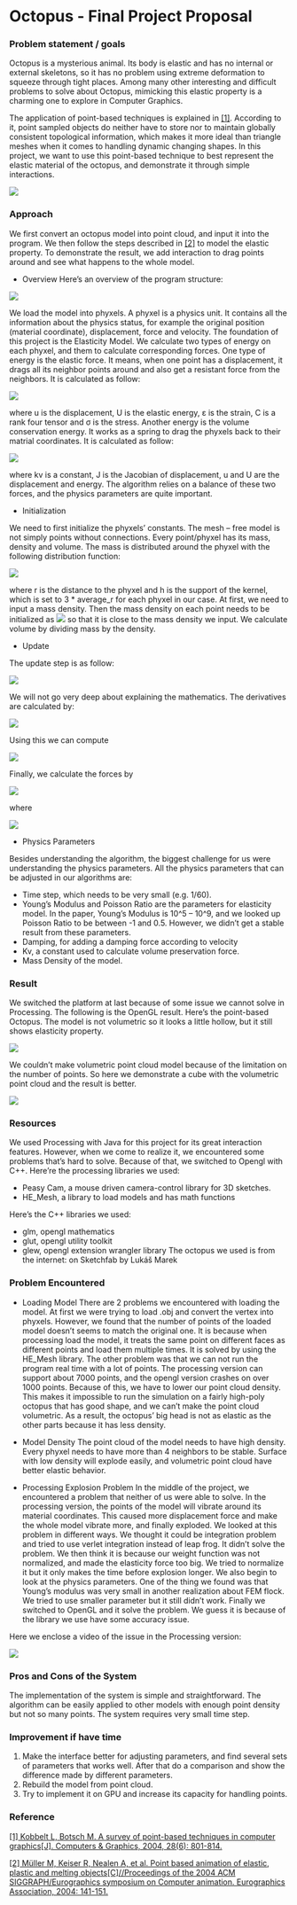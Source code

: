 # Octopus - Final Project Proposal


### Problem statement / goals
Octopus is a mysterious animal. Its body is elastic and has no internal or external skeletons, so it has no problem using extreme deformation to squeeze through tight places. Among many other interesting and difficult problems to solve about Octopus, mimicking this elastic property is a charming one to explore in Computer Graphics. 

The application of point-based techniques is explained in [[1]](#1). According to it, point sampled objects do neither have to store nor to maintain globally consistent topological information, which makes it more ideal than triangle meshes when it comes to handling dynamic changing shapes. 
In this project, we want to use this point-based technique to best represent the elastic material of the octopus, and demonstrate it through simple interactions.

![](oct.png)

### Approach
We first convert an octopus model into point cloud, and input it into the program. We then follow the steps described in [[2]](#2) to model the elastic property. To demonstrate the result, we add interaction to drag points around and see what happens to the whole model.

- Overview
Here’s an overview of the program structure: 

![](1.png)

We load the model into phyxels. A phyxel is a physics unit. It contains all the information about the physics status, for example the original position (material coordinate), displacement, force and velocity.
The foundation of this project is the Elasticity Model. We calculate two types of energy on each phyxel, and them to calculate corresponding forces. One type of energy is the elastic force. It means, when one point has a displacement, it drags all its neighbor points around and also get a resistant force from the neighbors. It is calculated as follow:

![](2.png)

where u is the displacement, U is the elastic energy, ε is the strain, C is a rank four tensor and σ is the stress.
Another energy is the volume conservation energy. It works as a spring to drag the phyxels back to their matrial coordinates. It is calculated as follow: 

![](3.png)

where kv is a constant, J is the Jacobian of displacement, u and U are the displacement and energy.
The algorithm relies on a balance of these two forces, and the physics parameters are quite important. 

- Initialization

We need to first initialize the phyxels’ constants. The mesh – free model is not simply points without connections. Every point/phyxel has its mass, density and volume. The mass is distributed around the phyxel with the following distribution function:

![](4.png)

where r is the distance to the phyxel and h is the support of the kernel, which is set to 3 * average_r for each phyxel in our case. At first, we need to input a mass density. Then the mass density on each point needs to be initialized as ![](5.png) so that it is close to the mass density we input. We calculate volume by dividing mass by the density.

- Update 

The update step is as follow:  

![](6.png)

We will not go very deep about explaining the mathematics. 
The derivatives are calculated by:

![](7.png)
 
Using this we can compute 

![](8.png)
 
Finally, we calculate the forces by

![](9.png)
 
where
 
![](10.png)

- Physics Parameters

Besides understanding the algorithm, the biggest challenge for us were understanding the physics parameters. All the physics parameters that can be adjusted in our algorithms are:
*  Time step, which needs to be very small (e.g. 1/60).
*   Young’s Modulus and Poisson Ratio are the parameters for elasticity model. In the paper, Young’s Modulus is 10^5 – 10^9, and we looked up Poisson Ratio to be between -1 and 0.5. However, we didn’t get a stable result from these parameters. 
*   Damping, for adding a damping force according to velocity 
*   Kv, a constant used to calculate volume preservation force.
*   Mass Density of the model.


### Result
We switched the platform at last because of some issue we cannot solve in Processing. The following is the OpenGL result.
Here’s the point-based Octopus. The model is not volumetric so it looks a little hollow, but it still shows elasticity property.

[![](http://img.youtube.com/vi/OO1hlp3pIhA/0.jpg)](http://www.youtube.com/watch?v=OO1hlp3pIhA)

We couldn’t make volumetric point cloud model because of the limitation on the number of points. So here we demonstrate a cube with the volumetric point cloud and the result is better.

[![](http://img.youtube.com/vi/ZibWir2ZDH4/0.jpg)](http://www.youtube.com/watch?v=ZibWir2ZDH4)


### Resources
We used Processing with Java for this project for its great interaction features. However, when we come to realize it, we encountered some problems that’s hard to solve. Because of that, we switched to Opengl with C++.
Here’re the processing libraries we used:
*   Peasy Cam, a mouse driven camera-control library for 3D sketches.
*   HE_Mesh, a library to load models and has math functions

Here’s the C++ libraries we used:
*   glm, opengl mathematics
*   glut, opengl utility toolkit
*   glew, opengl extension wrangler library
The octopus we used is from the internet: on Sketchfab by Lukáš Marek


### Problem Encountered
*   Loading Model
There are 2 problems we encountered with loading the model. 
At first we were trying to load .obj and convert the vertex into phyxels. However, we found that the number of points of the loaded model doesn’t seems to match the original one. It is because when processing load the model, it treats the same point on different faces as different points and load them multiple times. It is solved by using the HE_Mesh library. 
The other problem was that we can not run the program real time with a lot of points. The processing version can support about 7000 points, and the opengl version crashes on over 1000 points. Because of this, we have to lower our point cloud density. This makes it impossible to run the simulation on a fairly high-poly octopus that has good shape, and we can’t make the point cloud volumetric. As a result, the octopus’ big head is not as elastic as the other parts because it has less density.

*   Model Density
The point cloud of the model needs to have high density. Every phyxel needs to have more than 4 neighbors to be stable. Surface with low density will explode easily, and volumetric point cloud have better elastic behavior.

*   Processing Explosion Problem
In the middle of the project, we encountered a problem that neither of us were able to solve. In the processing version, the points of the model will vibrate around its material coordinates. This caused more displacement force and make the whole model vibrate more, and finally exploded. 
We looked at this problem in different ways. We thought it could be integration problem and tried to use verlet integration instead of leap frog. It didn’t solve the problem.
We then think it is because our weight function was not normalized, and made the elasticity force too big. We tried to normalize it but it only makes the time before explosion longer. 
We also begin to look at the physics parameters. One of the thing we found was that Young’s modulus was very small in another realization about FEM flock. We tried to use smaller parameter but it still didn’t work.
Finally we switched to OpenGL and it solve the problem. We guess it is because of the library we use have some accuracy issue.

Here we enclose a video of the issue in the Processing version:

[![](http://img.youtube.com/vi/oa52uv9yDgU/0.jpg)](http://www.youtube.com/watch?v=oa52uv9yDgU)


### Pros and Cons of the System
The implementation of the system is simple and straightforward. The algorithm can be easily applied to other models with enough point density but not so many points. 
The system requires very small time step.

### Improvement if have time
1.  Make the interface better for adjusting parameters, and find several sets of parameters that works well. After that do a comparison and show the difference made by different parameters.
2.  Rebuild the model from point cloud.
3.  Try to implement it on GPU and increase its capacity for handling points.

### Reference
[[1] Kobbelt L, Botsch M. A survey of point-based techniques in computer graphics[J]. Computers & Graphics, 2004, 28(6): 801-814.](https://pdfs.semanticscholar.org/1dd4/d072dfbd3225e5fb7a36f9c093ff9d6915f8.pdf)<a name="1"></a>

[[2] Müller M, Keiser R, Nealen A, et al. Point based animation of elastic, plastic and melting objects[C]//Proceedings of the 2004 ACM SIGGRAPH/Eurographics symposium on Computer animation. Eurographics Association, 2004: 141-151.](https://cg.inf.ethz.ch/Downloads/Publications/Papers/2004/Mue04c/Mue04c.pdf)<a name="2"></a>
